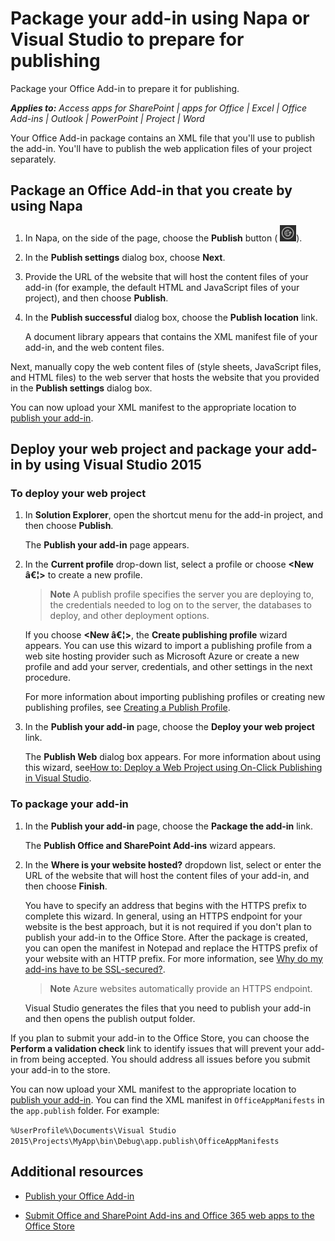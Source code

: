 
# Package your add-in using Napa or Visual Studio to prepare for publishing
Package your Office Add-in to prepare it for publishing. 

 _**Applies to:** Access apps for SharePoint | apps for Office | Excel | Office Add-ins | Outlook | PowerPoint | Project | Word_

Your Office Add-in package contains an XML file that you'll use to publish the add-in. You'll have to publish the web application files of your project separately.

## Package an Office Add-in that you create by using Napa
<a name="Napa"> </a>


1. In Napa, on the side of the page, choose the  **Publish** button (
![Publish button](../images/Apps_NAPA_Publish.png)).
    
2. In the  **Publish settings** dialog box, choose **Next**.
    
3. Provide the URL of the website that will host the content files of your add-in (for example, the default HTML and JavaScript files of your project), and then choose  **Publish**.
    
4. In the  **Publish successful** dialog box, choose the **Publish location** link.
    
    A document library appears that contains the XML manifest file of your add-in, and the web content files. 
    
Next, manually copy the web content files of (style sheets, JavaScript files, and HTML files) to the web server that hosts the website that you provided in the  **Publish settings** dialog box.

You can now upload your XML manifest to the appropriate location to [publish your add-in](../publish/publish.md). 


## Deploy your web project and package your add-in by using Visual Studio 2015
<a name="VS2013"> </a>


### To deploy your web project


1. In  **Solution Explorer**, open the shortcut menu for the add-in project, and then choose  **Publish**.
    
    The  **Publish your add-in** page appears.
    
2. In the  **Current profile** drop-down list, select a profile or choose **&lt;New â€¦&gt;** to create a new profile.
    
     >**Note**  A publish profile specifies the server you are deploying to, the credentials needed to log on to the server, the databases to deploy, and other deployment options.

    If you choose  **&lt;New â€¦&gt;**, the  **Create publishing profile** wizard appears. You can use this wizard to import a publishing profile from a web site hosting provider such as Microsoft Azure or create a new profile and add your server, credentials, and other settings in the next procedure.
    
    For more information about importing publishing profiles or creating new publishing profiles, see [Creating a Publish Profile](http://msdn.microsoft.com/en-us/library/dd465337.aspx#creating_a_profile).
    
3. In the  **Publish your add-in** page, choose the **Deploy your web project** link.
    
    The  **Publish Web** dialog box appears. For more information about using this wizard, see[How to: Deploy a Web Project using On-Click Publishing in Visual Studio](http://msdn.microsoft.com/en-us/library/dd465337.aspx).
    

### To package your add-in


1. In the  **Publish your add-in** page, choose the **Package the add-in** link.
    
    The  **Publish Office and SharePoint Add-ins** wizard appears.
    
2. In the  **Where is your website hosted?** dropdown list, select or enter the URL of the website that will host the content files of your add-in, and then choose **Finish**.
    
    You have to specify an address that begins with the HTTPS prefix to complete this wizard. In general, using an HTTPS endpoint for your website is the best approach, but it is not required if you don't plan to publish your add-in to the Office Store. After the package is created, you can open the manifest in Notepad and replace the HTTPS prefix of your website with an HTTP prefix. For more information, see [Why do my add-ins have to be SSL-secured?](http://msdn.microsoft.com/en-us/library/jj591603#bk_q7). 
    
     >**Note**  Azure websites automatically provide an HTTPS endpoint.

    Visual Studio generates the files that you need to publish your add-in and then opens the publish output folder. 
    
If you plan to submit your add-in to the Office Store, you can choose the  **Perform a validation check** link to identify issues that will prevent your add-in from being accepted. You should address all issues before you submit your add-in to the store.

You can now upload your XML manifest to the appropriate location to [publish your add-in](../publish/publish.md). You can find the XML manifest in  `OfficeAppManifests` in the `app.publish` folder. For example:

 `%UserProfile%\Documents\Visual Studio 2015\Projects\MyApp\bin\Debug\app.publish\OfficeAppManifests`


## Additional resources
<a name="Additional"> </a>


- [Publish your Office Add-in](../publish/publish.md)
    
- [Submit Office and SharePoint Add-ins and Office 365 web apps to the Office Store](http://msdn.microsoft.com/library/ff075782-1303-4517-91cc-b3d730e9b9ae%28Office.15%29.aspx)
    
